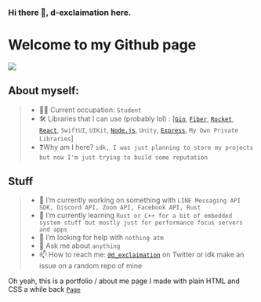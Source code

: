 ### Hi there 👋, d-exclaimation here.

# Welcome to my Github page
![](https://visitor-badge.laobi.icu/badge?page_id=d-exclaimation.d-exclaimation)

## About myself:
> - 🧑‍💻 Current occupation: `Student`
> - 🛠 Libraries that I can use (probably lol) : [[`Gin`](https://github.com/gin-gonic/gin), [`Fiber`](https://github.com/gofiber/fiber), [`Rocket`](https://github.com/SergioBenitez/Rocket), [`React`](https://github.com/facebook/react), `SwiftUI`, `UIKit`, [`Node.js`](https://github.com/nodejs/node), `Unity`, [`Express`](https://github.com/expressjs/express), `My Own Private Libraries`]
> - ❓Why am I here? `idk, I was just planning to store my projects but now I'm just trying to build some reputation`

## Stuff
> - 🔭 I’m currently working on something with `LINE Messaging API SDK, Discord API, Zoom API, Facebook API, Rust`
> - 🌱 I’m currently learning `Rust or C++ for a bit of embedded system stuff but mostly just for performance focus servers and apps`
> - 🤔 I’m looking for help with `nothing atm`
> - 💬 Ask me about `anything`
> - 📫 How to reach me: [`@d_exclaimation`](https://twitter.com/d_exclaimation) on Twitter or idk make an issue on a random repo of mine

Oh yeah, this is a portfolio / about me page I made with plain HTML and CSS a while back [`Page`](https://exclaimation-portfolio.netlify.app/)
